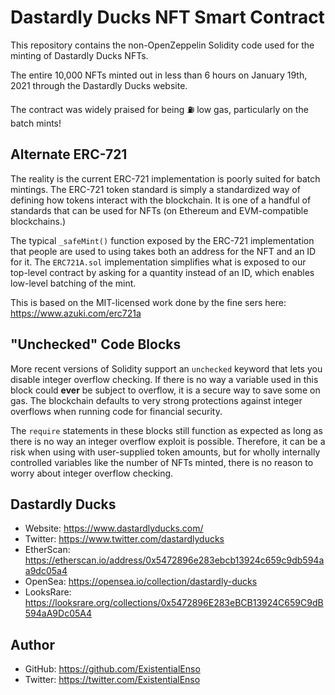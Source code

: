# Dastardly Ducks NFT Smart Contract

This repository contains the non-OpenZeppelin Solidity code used for the minting of Dastardly Ducks NFTs.

The entire 10,000 NFTs minted out in less than 6 hours on January 19th, 2021 through the Dastardly Ducks website.

The contract was widely praised for being ⛽️ low gas, particularly on the batch mints!

## Alternate ERC-721 

The reality is the current ERC-721 implementation is poorly suited for batch mintings. The ERC-721 token standard is simply a 
standardized way of defining how tokens interact with the blockchain. It is one of a handful of standards that can be used for 
NFTs (on Ethereum and EVM-compatible blockchains.)

The typical ``_safeMint()`` function exposed by the ERC-721 implementation that people are used to using takes both an address for the 
NFT and an ID for it. The ``ERC721A.sol`` implementation simplifies what is exposed to our top-level contract by asking for a quantity instead of an ID, which enables low-level batching of the mint.

This is based on the MIT-licensed work done by the fine sers here: https://www.azuki.com/erc721a

## "Unchecked" Code Blocks

More recent versions of Solidity support an ``unchecked`` keyword that lets you disable integer overflow checking. If there is no way 
a variable used in this block could **ever** be subject to overflow, it is a secure way to save some on gas. The blockchain defaults 
to very strong protections against integer overflows when running code for financial security.

The ``require`` statements in these blocks still function as expected as long as there is no way an integer overflow exploit is possible. 
Therefore, it can be a risk when using with user-supplied token amounts, but for wholly internally controlled variables like the number of NFTs minted, there is no reason to worry about integer overflow checking. 

## Dastardly Ducks

* Website: https://www.dastardlyducks.com/
* Twitter: https://www.twitter.com/dastardlyducks
* EtherScan: https://etherscan.io/address/0x5472896e283ebcb13924c659c9db594aa9dc05a4
* OpenSea: https://opensea.io/collection/dastardly-ducks
* LooksRare: https://looksrare.org/collections/0x5472896E283eBCB13924C659C9dB594aA9Dc05A4

## Author

* GitHub: https://github.com/ExistentialEnso
* Twitter: https://twitter.com/ExistentialEnso